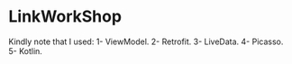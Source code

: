 # LinkWorkShop

Kindly note that I used: 1- ViewModel. 2- Retrofit. 3- LiveData. 4- Picasso. 5- Kotlin.

